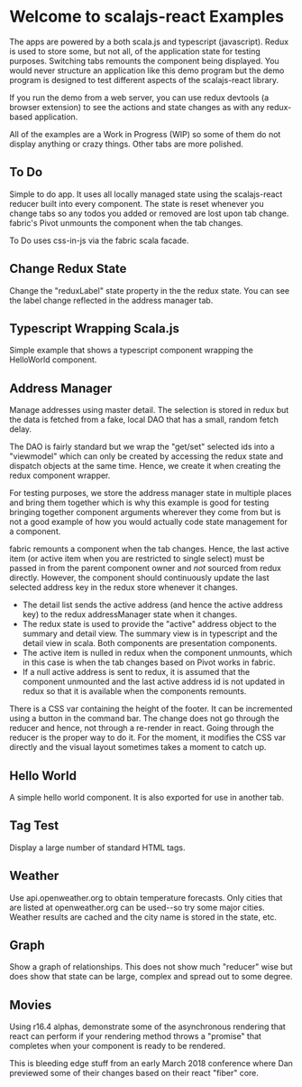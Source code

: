 # Welcome to scalajs-react Examples

The apps are powered by a both scala.js and typescript (javascript). Redux is
used to store some, but not all, of the application state for testing
purposes. Switching tabs remounts the component being displayed. You would never
structure an application like this demo program but the demo program is designed
to test different aspects of the scalajs-react library.

If you run the demo from a web server, you can use redux devtools (a browser
extension) to see the actions and state changes as with any redux-based
application.

All of the examples are a Work in Progress (WIP) so some of them do not display anything or crazy things. Other tabs are more polished.

## To Do
Simple to do app. It uses all locally managed state using the scalajs-react
reducer built into every component. The state is reset whenever you change tabs
so any todos you added or removed are lost upon tab change. fabric's Pivot
unmounts the component when the tab changes.

To Do uses css-in-js via the fabric scala facade.

## Change Redux State
Change the "reduxLabel" state property in the the redux state. You can see the
label change reflected in the address manager tab.

## Typescript Wrapping Scala.js
Simple example that shows a typescript component wrapping the HelloWorld
component.

## Address Manager
Manage addresses using master detail. The selection is stored in redux but the
data is fetched from a fake, local DAO that has a small, random fetch delay.

The DAO is fairly standard but we wrap the "get/set" selected ids into a
"viewmodel" which can only be created by accessing the redux state and dispatch
objects at the same time. Hence, we create it when creating the redux component
wrapper.

For testing purposes, we store the address manager state in multiple places and
bring them together which is why this example is good for testing bringing
together component arguments wherever they come from but is not a good example
of how you would actually code state management for a component.

fabric remounts a component when the tab changes. Hence, the last active item
(or active item when you are restricted to single select) must be passed in from
the parent component owner and *not* sourced from redux directly. However, the
component should continuously update the last selected address key in the redux
store whenever it changes.

* The detail list sends the active address (and hence the active address key) to
  the redux addressManager state when it changes.
* The redux state is used to provide the "active" address object to the summary
  and detail view. The summary view is in typescript and the detail view in
  scala. Both components are presentation components.
* The active item is nulled in redux when the component unmounts, which in this
  case is when the tab changes based on Pivot works in fabric.
* If a null active address is sent to redux, it is assumed that the component
  unmounted and the last active address id is not updated in redux so that it is
  available when the components remounts.

There is a CSS var containing the height of the footer. It can be incremented using a button in the command bar. The change does not go through the reducer and hence, not through a re-render in react. Going through the reducer is the proper way to do it. For the moment, it modifies the CSS var directly and the visual layout sometimes takes a moment to catch up.

## Hello World
A simple hello world component. It is also exported for use in another tab.

## Tag Test
Display a large number of standard HTML tags.

## Weather
Use api.openweather.org to obtain temperature forecasts. Only cities that are listed at openweather.org can be used--so try some major cities. Weather results are cached and the city name is stored in the state, etc.

## Graph
Show a graph of relationships. This does not show much "reducer" wise but does show that state can be large, complex and spread out to some degree.

## Movies
Using r16.4 alphas, demonstrate some of the asynchronous rendering that react can perform if your rendering method throws a "promise" that completes when your component is ready to be rendered.

This is bleeding edge stuff from an early March 2018 conference where Dan previewed some of their changes based on their react "fiber" core.
